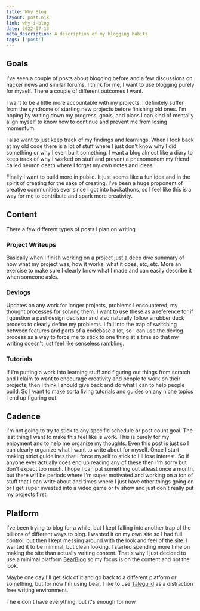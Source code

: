 ```yaml
--- 
title: Why Blog 
layout: post.njk 
link: why-i-blog
date: 2022-07-13
meta_description: A description of my blogging habits 
tags: ['post'] 
---
```


## Goals

<!-- Excerpt Start --> 
I've seen a couple of posts about blogging before and a
few discussions on hacker news and similar forums. I think for me, I want to use
blogging purely for myself. There a couple of different outcomes I want. 
<!-- Excerpt End -->
I want to be a little more accountable with my projects. I
definitely suffer from the syndrome of starting new projects before finishing
old ones. I'm hoping by writing down my progress, goals, and plans I can kind of
mentally align myself to know how to continue and prevent me from losing
momentum.

I also want to just keep track of my findings and learnings. When I look back at
my old code there is a lot of stuff where I just don't know why I did something
or why I even built something. I want a blog almost like a diary to keep track
of why I worked on stuff and prevent a phenomenom my friend called neuron death
where I forget my own notes and ideas. 

Finally I want to build more in public. It just seems like a fun idea and in the
spirit of creating for the sake of creating. I've been a huge proponent of
creative communities ever since I got into hackathons, so I feel like this is a
way for me to contribute and spark more creativity. 

## Content

There a few different types of posts I plan on writing

###  Project Writeups

Basically when I finish working on a project just a deep dive summary of how
what my project was, how it works, what it does, etc, etc. More an exercise to
make sure I clearly know what I made and can easily describe it when someone
asks.

### Devlogs

Updates on any work for longer projects, problems I encountered, my thought
processes for solving them. I want to use these as a reference for if I
question a past design decision and also naturally follow a rubber duck process
to clearly define my problems. I fall into the trap of switching between
features and parts of a codebase a lot, so I can use the devlog process as a way
to force me to stick to one thing at a time so that my writing doesn't just feel
like senseless rambling. 

### Tutorials

If I'm putting a work into learning stuff and figuring out things from scratch
and I claim to want to encourage creativity and people to work on their
projects, then I think I should give back and do what I can to help people
build. So I want to make sorta living tutorials and guides on any niche topics I
end up figuring out. 

## Cadence 

I'm not going to try to stick to any specific schedule or post count goal. The
last thing I want to make this feel like is work. This is purely for my
enjoyment and to help me organize my thoughts. Even this post is just so I can
clearly organize what I want to write about for myself. Once I start making
strict guidelines that I force myself to stick to I'll lose interest. So if
anyone ever actually does end up reading any of these then I'm sorry but don't
expect too much. I hope I can put something out atleast once a month, but there
will be periods where I'm super motivated and working on a ton of stuff that I
can write about and times where I just have other things going on or I get super
invested into a video game or tv show and just don't really put my projects
first. 

## Platform

I've been trying to blog for a while, but I kept falling into another trap of
the billions of different ways to blog. I wanted it on my own site so I had full
control, but then I kept messing around with the look and feel of the site. I
wanted it to be minimal, but clean looking. I started spending more time on
making the site than actually writing content. That's why I just decided to use
a minimal platform [BearBlog](tab:https://bearblog.dev) so my focus is on the
content and not the look. 

Maybe one day I'll get sick of it and go back to a different platform or
something, but for now I'm using bear. I like to use
[Taleguild](tab:https://taleguild.com/) as a distraction free writing
environment. 

The e don't have everything, but it's enough for now.
